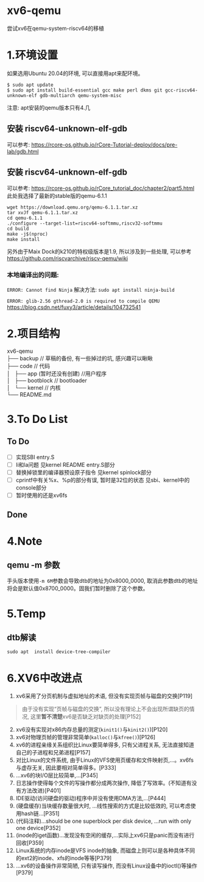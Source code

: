 # xv6-qemu
尝试xv6在qemu-system-riscv64的移植

# 1.环境设置

如果选用Ubuntu 20.04的环境, 可以直接用apt来配环境。

```
$ sudo apt update
$ sudo apt install build-essential gcc make perl dkms git gcc-riscv64-unknown-elf gdb-multiarch qemu-system-misc
```

注意: apt安装的qemu版本只有4.几

## 安装 riscv64-unknown-elf-gdb

可以参考:
https://rcore-os.github.io/rCore-Tutorial-deploy/docs/pre-lab/gdb.html

## 安装 riscv64-unknown-elf-gdb

可以参考:
https://rcore-os.github.io/rCore_tutorial_doc/chapter2/part5.html
此处我选择了最新的stable版的qemu-6.1.1
```
wget https://download.qemu.org/qemu-6.1.1.tar.xz
tar xvJf qemu-6.1.1.tar.xz
cd qemu-6.1.1
./configure --target-list=riscv64-softmmu,riscv32-softmmu
cd build
make -j$(nproc)
make install
```


另外由于Maix Dock的k210的特权级版本是1.9, 所以涉及到一些处理, 可以参考
https://github.com/riscvarchive/riscv-qemu/wiki

### 本地编译出的问题:

```ERROR: Cannot find Ninja```
解决方法: ```sudo apt install ninja-build```

```ERROR: glib-2.56 gthread-2.0 is required to compile QEMU```
https://blog.csdn.net/fuxy3/article/details/104732541

# 2.项目结构

xv6-qemu  
├── backup                  //  草稿的备份, 有一些掉过的坑, 感兴趣可以瞅瞅  
├── code                    //  代码  
│   ├── app (暂时还没有创建)  //用户程序  
│   ├── bootblock           // bootloader  
│   └── kernel              // 内核  
└── README.md  

# 3.To Do List

## To Do
* [ ] 实现SBI         entry.S
* [ ] li和la问题       见kernel README entry.S部分
* [ ] 替换掉锁里的编译器预设原子指令   见kernel spinlock部分
* [ ] cprintf中有关%x、%p的部分有误, 暂时是32位的状态   见sbi、kernel中的console部分
* [ ] 暂时使用的还是xv6fs

## Done


# 4.Note

## qemu -m 参数

手头版本使用`-m 6M`参数会导致dtb的地址为0x8000_0000, 取消此参数dtb的地址将会是默认值0x8700_0000。固我们暂时删除了这个参数。

# 5.Temp

## dtb解读
```sudo apt  install device-tree-compiler```


# 6.XV6中改进点

1.  xv6采用了分页机制与虚拟地址的术语, 但没有实现页帧与磁盘的交换[P119]
>由于没有实现“页帧与磁盘的交换”, 所以没有理论上不会出现所谓缺页的情况, 这里**暂不清楚**xv6是否缺乏对缺页的处理[P152]
2.  xv6没有实现对x86内存总量的测定(`kinit1()`与`kinit2()`)[P120]
3.  xv6对物理页帧的管理非常简单(`kalloc()`与`kfree()`)[P126]
4.  xv6的进程亲缘关系组织比Linux要简单得多, 只有父进程关系, 无法直接知道自己的子进程和兄弟进程[P157]
5.  对比Linux的文件系统, 由于Linux的VFS使用页缓存和文件映射页,...。xv6fs与虚存无关, 因此要相对简单得多。[P333]
6.  ...xv6的块I/O层比较简单,...[P345]
7.  日志操作使得每个文件的写操作都分成两次操作, 降低了写效率。(不知道有没有方法改进)[P401]
8.  IDE驱动(访问硬盘的驱动)程序中并没有使用DMA方法,...[P444]
9.  (硬盘缓存)当块缓存数量很大时, ...线性搜索的方式是比较低效的, 可以考虑使用hash链...[P351]
10. (代码注释)...should be one superblock per disk device, ...run with only one device[P352]
11. (inode的iget函数)...发现没有空闲的缓存,...实际上xv6只是panic而没有进行回收[P359]
12. Linux系统的内存inode是VFS inode的抽象, 而磁盘上则可以是各种具体不同的ext2的inode、xfs的inode等等[P379]
13. ...xv6的设备操作非常简陋, 只有读写操作, 而没有Linux设备中的ioctl()等操作[P379]
